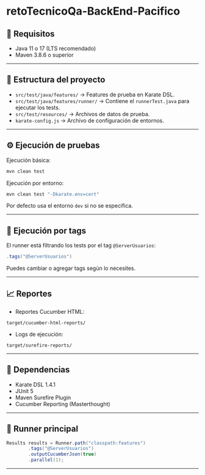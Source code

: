 # retoTecnicoQa-BackEnd-Pacifico

## 🚀 Requisitos

* Java 11 o 17 (LTS recomendado)
* Maven 3.8.6 o superior

---

## 🔧 Estructura del proyecto

* `src/test/java/features/` → Features de prueba en Karate DSL.
* `src/test/java/features/runner/` → Contiene el `runnerTest.java` para ejecutar los tests.
* `src/test/resources/` → Archivos de datos de prueba.
* `karate-config.js` → Archivo de configuración de entornos.

---

## ⚙️ Ejecución de pruebas

Ejecución básica:

```bash
mvn clean test
```

Ejecución por entorno:

```bash
mvn clean test "-Dkarate.env=cert"
```

Por defecto usa el entorno `dev` si no se especifica.

---

## 📍 Ejecución por tags

El runner está filtrando los tests por el tag `@ServerUsuarios`:

```java
.tags("@ServerUsuarios")
```

Puedes cambiar o agregar tags según lo necesites.

---

## 📈 Reportes

* Reportes Cucumber HTML:

```
target/cucumber-html-reports/
```

* Logs de ejecución:

```
target/surefire-reports/
```

---

## 🧰 Dependencias

* Karate DSL 1.4.1
* JUnit 5
* Maven Surefire Plugin
* Cucumber Reporting (Masterthought)

---

## 🔄 Runner principal

```java
Results results = Runner.path("classpath:features")
        .tags("@ServerUsuarios")
        .outputCucumberJson(true)
        .parallel(1);
```

---